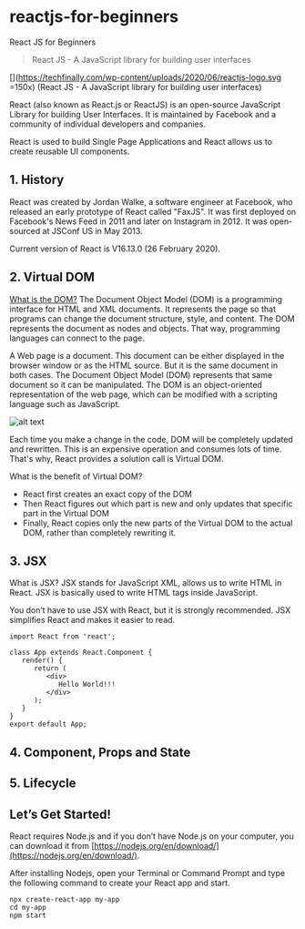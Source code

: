 # reactjs-for-beginners
React JS for Beginners

> React JS - A JavaScript library for building user interfaces

[](https://techfinally.com/wp-content/uploads/2020/06/reactjs-logo.svg =150x) (React JS - A JavaScript library for building user interfaces)

React (also known as React.js or ReactJS) is an open-source JavaScript Library for building User Interfaces. It is maintained by Facebook and a community of individual developers and companies.

React is used to build Single Page Applications and React allows us to create reusable UI components.

## 1. History

React was created by Jordan Walke, a software engineer at Facebook, who released an early prototype of React called "FaxJS". It was first deployed on Facebook's News Feed in 2011 and later on Instagram in 2012. It was open-sourced at JSConf US in May 2013.

Current version of React is V16.13.0 (26 February 2020).

## 2. Virtual DOM

[What is the DOM?](https://developer.mozilla.org/en-US/docs/Web/API/Document_Object_Model/Introduction) The Document Object Model (DOM) is a programming interface for HTML and XML documents. It represents the page so that programs can change the document structure, style, and content. The DOM represents the document as nodes and objects. That way, programming languages can connect to the page.

A Web page is a document. This document can be either displayed in the browser window or as the HTML source. But it is the same document in both cases. The Document Object Model (DOM) represents that same document so it can be manipulated. The DOM is an object-oriented representation of the web page, which can be modified with a scripting language such as JavaScript.

![alt text](https://upload.wikimedia.org/wikipedia/commons/thumb/5/5a/DOM-model.svg/220px-DOM-model.svg.png "Tree Structure of the Document Object Model")

Each time you make a change in the code, DOM will be completely updated and rewritten. This is an expensive operation and consumes lots of time. That's why, React provides a solution call is Virtual DOM.

What is the benefit of Virtual DOM?
- React first creates an exact copy of the DOM
- Then React figures out which part is new and only updates that specific part in the Virtual DOM
- Finally, React copies only the new parts of the Virtual DOM to the actual DOM, rather than completely rewriting it.

## 3. JSX

What is JSX? JSX stands for JavaScript XML, allows us to write HTML in React. JSX is basically used to write HTML tags inside JavaScript.

You don’t have to use JSX with React, but it is strongly recommended. JSX simplifies React and makes it easier to read.

```
import React from 'react';

class App extends React.Component {
   render() {
      return (
         <div>
            Hello World!!!
         </div>
      );
   }
}
export default App;
```

## 4. Component, Props and State

## 5. Lifecycle


## Let’s Get Started!

React requires Node.js and if you don’t have Node.js on your computer, you can download it from [https://nodejs.org/en/download/](https://nodejs.org/en/download/).

After installing Nodejs, open your Terminal or Command Prompt and type the following command to create your React app and start.

```
npx create-react-app my-app
cd my-app
npm start
```
